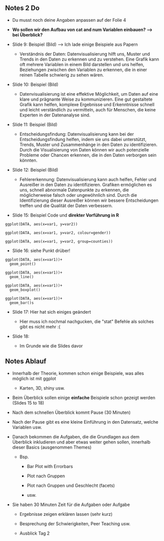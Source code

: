 

## Notes 2 Do

-   Du musst noch deine Angaben anpassen auf der Folie 4

-   **Wo sollen wir den Aufbau von cat and num Variablen einbauen? --\> bei Überblick?**

-   Slide 9: Beispiel (Bild) --\> Ich lade einige Beispiele aus Papern

    -   Verständnis der Daten: Datenvisualisierung hilft uns, Muster und Trends in den Daten zu erkennen und zu verstehen. Eine Grafik kann oft mehrere Variablen in einem Bild darstellen und uns helfen, Beziehungen zwischen den Variablen zu erkennen, die in einer reinen Tabelle schwierig zu sehen wären.

-   Slide 10: Beispiel (Bild)

    -   Datenvisualisierung ist eine effektive Möglichkeit, um Daten auf eine klare und prägnante Weise zu kommunizieren. Eine gut gestaltete Grafik kann helfen, komplexe Ergebnisse und Erkenntnisse schnell und leicht verständlich zu vermitteln, auch für Menschen, die keine Experten in der Datenanalyse sind.

-   Slide 11: Beispiel (Bild)

    -   Entscheidungsfindung: Datenvisualisierung kann bei der Entscheidungsfindung helfen, indem sie uns dabei unterstützt, Trends, Muster und Zusammenhänge in den Daten zu identifizieren. Durch die Visualisierung von Daten können wir auch potenzielle Probleme oder Chancen erkennen, die in den Daten verborgen sein könnten.

-   Slide 12: Beispiel (Bild)

    -   Fehlererkennung: Datenvisualisierung kann auch helfen, Fehler und Ausreißer in den Daten zu identifizieren. Grafiken ermöglichen es uns, schnell abnormale Datenpunkte zu erkennen, die möglicherweise falsch oder ungewöhnlich sind. Durch die Identifizierung dieser Ausreißer können wir bessere Entscheidungen treffen und die Qualität der Daten verbessern.

-   Slide 15: Beispiel Code und **direkter Vorführung in R**

```{r}
ggplot(DATA, aes(x=var1, y=var2))

ggplot(DATA, aes(x=var1, y=var2, colour=gender))

ggplot(DATA, aes(x=var1, y=var2, group=counties))
```

-   Slide 16: siehe Punkt drüber!

```{r}
ggplot(DATA, aes(x=var1))+
  geom_point()

ggplot(DATA, aes(x=var1))+
  geom_line()

ggplot(DATA, aes(x=var1))+
  geom_boxplot()

ggplot(DATA, aes(x=var1))+
  geom_bar()s
```

-   Slide 17: Hier hat sich einiges geändert

    -   Hier muss ich nochmal nachgucken, die "stat" Befehle als solches gibt es nicht mehr :(

-   Slide 18:

    -   Im Grunde wie die Slides davor

## Notes Ablauf

-   Innerhalb der Theorie, kommen schon einige Beispiele, was alles möglich ist mit ggplot

    -   Karten, 3D, shiny usw.

-   Beim Überblick sollen einige **einfache** Beispiele schon gezeigt werden (Slides 15 to 18)

-   Nach dem schnellen Überblick kommt Pause (30 Minuten)

-   Nach der Pause gibt es eine kleine Einführung in den Datensatz, welche Variablen usw.

-   Danach bekommen die Aufgaben, die die Grundlagen aus dem Überblick inkludieren und aber etwas weiter gehen sollen, innerhalb dieser Basics (ausgenommen Themes)

    -   Bsp.

        -   Bar Plot with Errorbars

        -   Plot nach Gruppen

        -   Plot nach Gruppen und Geschlecht (facets)

        -   usw.

-   Sie haben 30 Minuten Zeit für die Aufgaben oder Aufgabe

    -   Ergebnisse zeigen erklären lassen (sehr kurz)

    -   Besprechung der Schwierigkeiten, Peer Teaching usw.

    -   Ausblick Tag 2
